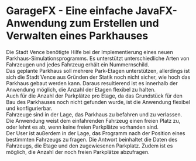 # GarageFX - Eine einfache JavaFX-Anwendung zum Erstellen und Verwalten eines Parkhauses

Die Stadt Vence benötigte Hilfe bei der Implementierung eines neuen Parkhaus-Simulationsprogramms.
Es unterstützt unterschiedliche Arten von Fahrzeugen und jedes Fahrzeug erhält ein Nummernschild. <br>
Das geplante Parkhaus soll mehrere Park-Etagen unterstützen, allerdings ist sich die Stadt Vence aus 
Gründen der Statik noch nicht sicher, wie hoch das Parkhaus gebaut werden kann. Daraus 
resultierend ist es innerhalb der Anwendung möglich, die Anzahl der Etagen flexibel zu halten. <br>
Auch für die Anzahl der Parkplätze pro Etage, da das Grundstück für den Bau des Parkhauses noch 
nicht gefunden wurde, ist die Anwendung flexibel und konfigurierbar. <br> 
Fahrzeuge sind in der Lage, das Parkhaus zu befahren und zu verlassen. Die Anwendung weist dem einfahrenden 
Fahrzeug einen freien Platz zu, oder lehnt es ab, wenn keine freien Parkplätze vorhanden 
sind. <br>
Der User ist außerdem in der Lage, das Programm nach der Position eines bestimmten 
Fahrzeugs zu fragen. Die Antwort beinhaltet die Daten des Fahrzeugs, die Etage und den zugewiesenen Parkplatz. 
Zudem ist es möglich, die Anzahl der noch freien Parkplätze abzufragen. 
